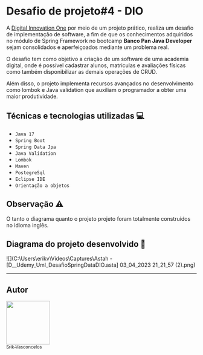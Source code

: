# Desafio de projeto#4 - DIO

A [Digital Innovation One](https://web.dio.me) por meio de um projeto prático, realiza um desafio de implementação de software, a fim de que os conhecimentos adquiridos no módulo de Spring Framework  no bootcamp **Banco Pan Java Developer** sejam consolidados e aperfeiçoados mediante um problema real.

O desafio tem como objetivo a criação de um software de uma academia digital, onde é possível cadastrar alunos, matriculas e avaliações físicas como também disponibilizar as demais operações de CRUD.

Além disso, o projeto implementa recursos avançados no desenvolvimento como lombok  e Java validation que auxiliam o programador a obter uma maior produtividade. 

## Técnicas e tecnologias utilizadas :computer:

- ``Java 17``
- ``Spring Boot``
- ``Spring Data Jpa``
- ``Java Validation``
- ``Lombok``
- ``Maven``
- ``PostegreSql``
- ``Eclipse IDE``
- ``Orientação a objetos``

## Observação :warning:

O tanto o diagrama quanto o projeto projeto foram totalmente construídos no idioma inglês.

## Diagrama do projeto desenvolvido :pencil: 

![](C:\Users\erikv\Videos\Captures\Astah - [D__Udemy_Uml_DesafioSpringDataDIO.asta] 03_04_2023 21_21_57 (2).png)



----

## Autor

[<img src="https://avatars.githubusercontent.com/u/99845118?v=4" width=115><br><sub>Erik Vasconcelos</sub>](https://github.com/Erik-Vasconcelos)  